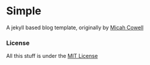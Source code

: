 # Simple
A jekyll based blog template, originally by [Micah Cowell](https://github.com/getmicah)


### License
All this stuff is under the [MIT License](https://raw.githubusercontent.com/getmicah/getmicah.github.io/master/LICENSE)
